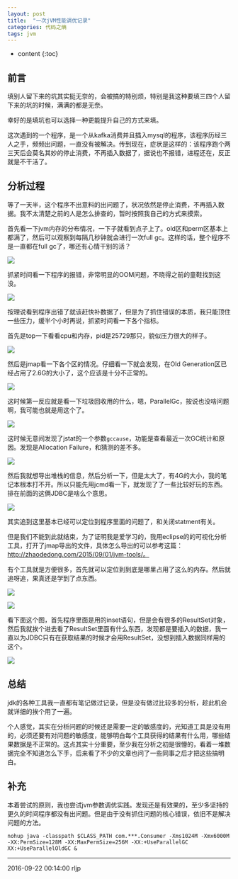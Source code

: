 ```yaml
---
layout: post
title:  "一次jVM性能调优记录"
categories: 代码之熵
tags: jvm
---
```


* content
{:toc}

## 前言

填别人留下来的坑其实挺无奈的，会被搞的特别烦，特别是我这种要填三四个人留下来的坑的时候，满满的都是无奈。

幸好的是填坑也可以选择一种更能提升自己的方式来填。

这次遇到的一个程序，是一个从kafka消费并且插入mysql的程序，该程序历经三人之手，频频出问题，一直没有被解决。传到现在，症状是这样的：该程序跑个两三天后会莫名其妙的停止消费，不再插入数据了，据说也不报错，进程还在，反正就是不干活了。




## 分析过程

等了一天半，这个程序不出意料的出问题了，状况依然是停止消费，不再插入数据。我不太清楚之前的人是怎么排查的，暂时按照我自己的方式来摸索。


首先看一下jvm内存的分布情况，一下子就看到点子上了。old区和perm区基本上都满了，然后可以观察到每隔几秒钟就会进行一次full gc。这样的话，整个程序不是一直都在full gc了，哪还有心情干别的活？

![](http://zhaodedong.oss-cn-shanghai.aliyuncs.com/jvm-analysis-1.png)

抓紧时间看一下程序的报错，非常明显的OOM问题，不晓得之前的童鞋找到这没。

![](http://zhaodedong.oss-cn-shanghai.aliyuncs.com/jvm-analysis-2.png)



按理说看到程序出错了就该赶快补数据了，但是为了抓住错误的本质，我只能顶住一些压力，缓半个小时再说，抓紧时间看一下各个指标。

首先是top一下看看cpu和内存，pid是25729那只，貌似压力很大的样子。

![](http://zhaodedong.oss-cn-shanghai.aliyuncs.com/jvm-analysis-3.png)

然后是jmap看一下各个区的情况。仔细看一下就会发现，在Old Generation区已经占用了2.6G的大小了，这个应该是十分不正常的。

![](http://zhaodedong.oss-cn-shanghai.aliyuncs.com/jvm-analysis-4.png)

这时候第一反应就是看一下垃圾回收用的什么，嗯，ParallelGc，按说也没啥问题啊，我可能也就是用这个了。

![](http://zhaodedong.oss-cn-shanghai.aliyuncs.com/jvm-analysis-5.png)

这时候无意间发现了jstat的一个参数`gccause`，功能是查看最近一次GC统计和原因。发现是Allocation Failure，和猜测的差不多。

![](http://zhaodedong.oss-cn-shanghai.aliyuncs.com/jvm-analysis-6.png)

然后我就想导出堆栈的信息，然后分析一下，但是太大了，有4G的大小，我的笔记本根本打不开。所以只能先用jcmd看一下，就发现了了一些比较好玩的东西。排在前面的这俩JDBC是啥么个意思。

![](http://zhaodedong.oss-cn-shanghai.aliyuncs.com/jvm-analysis-7.png)

其实追到这里基本已经可以定位到程序里面的问题了，和关闭statment有关。

但是我们不能到此就结束，为了证明我是爱学习的，我用eclipse的的可视化分析工具，打开了jmap导出的文件，具体怎么导出的可以参考这篇：http://zhaodedong.com/2015/09/01/jvm-tools/。

有个工具就是方便很多，首先就可以定位到到底是哪里占用了这么的内存。然后就追呀追，果真还是学到了点东西。


![](http://zhaodedong.oss-cn-shanghai.aliyuncs.com/jvm-analysis-8.png)

![](http://zhaodedong.oss-cn-shanghai.aliyuncs.com/jvm-analysis-9.png)

看下面这个图，首先程序里面是用的inset语句，但是会有很多的ResultSet对象，然后我就挨个进去看了ResultSet里面有什么东西，发现都是要插入的数据，我一直以为JDBC只有在获取结果的时候才会用ResultSet，没想到插入数据同样用的这个。

![](http://zhaodedong.oss-cn-shanghai.aliyuncs.com/jvm-analysis-10.png)


## 总结

jdk的各种工具我一直都有笔记做过记录，但是没有做过比较多的分析，趁此机会就详细的挨个用了一遍。

个人感觉，其实在分析问题的时候还是需要一定的敏感度的，光知道工具是没有用的，必须还要有对问题的敏感度，能够明白每个工具获得的结果有什么用，哪些结果数据是不正常的。这点其实十分重要，至少我在分析之初是很懵的，看着一堆数据完全不知道怎么下手，后来看了不少的文章也问了一些同事之后才把这些搞明白。




## 补充

本着尝试的原则，我也尝试jvm参数调优实践。发现还是有效果的，至少多坚持的更久的时间程序都没有出问题。但是由于没有抓住问题的核心错误，依旧不是解决问题的方法。

```
nohup java -classpath $CLASS_PATH com.***.Consumer -Xms1024M -Xmx6000M -XX:PermSize=128M -XX:MaxPermSize=256M -XX:+UseParallelGC XX:+UseParallelOldGC &
```

***
2016-09-22 00:14:00 rljp


